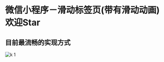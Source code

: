 # 微信小程序－滑动标签页(带有滑动动画) 欢迎Star
## 目前最流畅的实现方式
![k 1](https://github.com/yangyueyul/wechat_swiper_tab/blob/master/swiper.gif)
